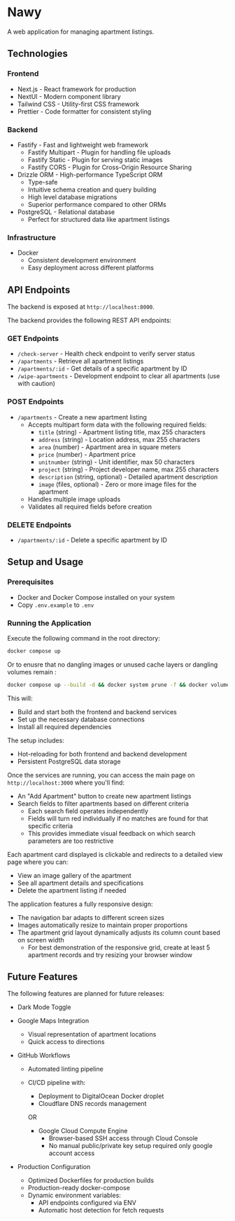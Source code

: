# Nawy

A web application for managing apartment listings.

## Technologies

### Frontend
- Next.js - React framework for production
- NextUI - Modern component library
- Tailwind CSS - Utility-first CSS framework
- Prettier - Code formatter for consistent styling

### Backend
- Fastify - Fast and lightweight web framework
  - Fastify Multipart - Plugin for handling file uploads
  - Fastify Static - Plugin for serving static images
  - Fastify CORS - Plugin for Cross-Origin Resource Sharing
- Drizzle ORM - High-performance TypeScript ORM
  - Type-safe
  - Intuitive schema creation and query building
  - High level database migrations
  - Superior performance compared to other ORMs
- PostgreSQL - Relational database
  - Perfect for structured data like apartment listings

### Infrastructure
- Docker
  - Consistent development environment
  - Easy deployment across different platforms

## API Endpoints
The backend is exposed at `http://localhost:8000`.

The backend provides the following REST API endpoints:

### GET Endpoints
- `/check-server` - Health check endpoint to verify server status
- `/apartments` - Retrieve all apartment listings
- `/apartments/:id` - Get details of a specific apartment by ID
- `/wipe-apartments` - Development endpoint to clear all apartments (use with caution)

### POST Endpoints
- `/apartments` - Create a new apartment listing
  - Accepts multipart form data with the following required fields:
    - `title` (string) - Apartment listing title, max 255 characters
    - `address` (string) - Location address, max 255 characters
    - `area` (number) - Apartment area in square meters
    - `price` (number) - Apartment price
    - `unitnumber` (string) - Unit identifier, max 50 characters
    - `project` (string) - Project developer name, max 255 characters
    - `description` (string, optional) - Detailed apartment description
    - `image` (files, optional) - Zero or more image files for the apartment
  - Handles multiple image uploads
  - Validates all required fields before creation

### DELETE Endpoints
- `/apartments/:id` - Delete a specific apartment by ID

## Setup and Usage

### Prerequisites
- Docker and Docker Compose installed on your system
- Copy `.env.example` to `.env`

### Running the Application
Execute the following command in the root directory:

```bash
docker compose up
```

Or to enusre that no dangling images or unused cache layers or dangling volumes remain :

```bash
docker compose up --build -d && docker system prune -f && docker volume prune -f
```

This will:
- Build and start both the frontend and backend services
- Set up the necessary database connections
- Install all required dependencies

The setup includes:
- Hot-reloading for both frontend and backend development
- Persistent PostgreSQL data storage

 Once the services are running, you can access the main page on `http://localhost:3000` where you'll find:

- An "Add Apartment" button to create new apartment listings
- Search fields to filter apartments based on different criteria
  - Each search field operates independently
  - Fields will turn red individually if no matches are found for that specific criteria
  - This provides immediate visual feedback on which search parameters are too restrictive

Each apartment card displayed is clickable and redirects to a detailed view page where you can:
- View an image gallery of the apartment
- See all apartment details and specifications
- Delete the apartment listing if needed

The application features a fully responsive design:
- The navigation bar adapts to different screen sizes
- Images automatically resize to maintain proper proportions
- The apartment grid layout dynamically adjusts its column count based on screen width
  - For best demonstration of the responsive grid, create at least 5 apartment records and try resizing your browser window

## Future Features

The following features are planned for future releases:

- Dark Mode Toggle

- Google Maps Integration
  - Visual representation of apartment locations
  - Quick access to directions

- GitHub Workflows
  - Automated linting pipeline
  - CI/CD pipeline with:
    - Deployment to DigitalOcean Docker droplet
    - Cloudflare DNS records management

    OR

    - Google Cloud Compute Engine
      - Browser-based SSH access through Cloud Console
      - No manual public/private key setup required only google account access

- Production Configuration
  - Optimized Dockerfiles for production builds
  - Production-ready docker-compose
  - Dynamic environment variables:
    - API endpoints configured via ENV
    - Automatic host detection for fetch requests
